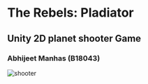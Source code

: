 # The Rebels: Pladiator

## Unity 2D planet shooter Game

### Abhijeet Manhas (B18043)

![shooter](https://i.ibb.co/3fN45tq/Screenshot-from-2020-12-01-08-21-49.png)
